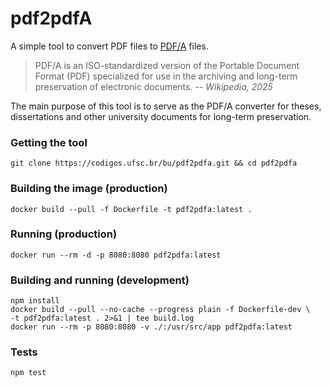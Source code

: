 # pdf2pdfA

A simple tool to convert PDF files to [PDF/A](https://en.wikipedia.org/wiki/PDF/A) files.

> PDF/A is an ISO-standardized version of the Portable Document Format (PDF) specialized for use in the archiving and long-term preservation of electronic documents. -- <cite>Wikipedia, 2025</cite>

The main purpose of this tool is to serve as the PDF/A converter for theses, dissertations and other university documents for long-term preservation.

### Getting the tool
```
git clone https://codigos.ufsc.br/bu/pdf2pdfa.git && cd pdf2pdfa
```

### Building the image (production)
```
docker build --pull -f Dockerfile -t pdf2pdfa:latest .
```

### Running (production)
```
docker run --rm -d -p 8080:8080 pdf2pdfa:latest
```

### Building and running (development)
```
npm install
docker build --pull --no-cache --progress plain -f Dockerfile-dev \
-t pdf2pdfa:latest . 2>&1 | tee build.log
docker run --rm -p 8080:8080 -v ./:/usr/src/app pdf2pdfa:latest
```

### Tests
```
npm test
```
